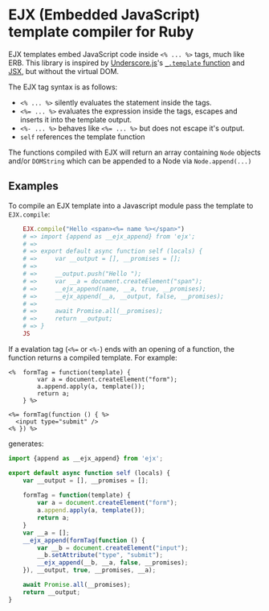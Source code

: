 EJX (Embedded JavaScript) template compiler for Ruby
====================================================

EJX templates embed JavaScript code inside `<% ... %>` tags, much like ERB. This
library is inspired by [Underscore.js](https://underscorejs.org)'s
[`_.template` function](https://underscorejs.org/#template) and
[JSX](https://reactjs.org/docs/jsx-in-depth.html), but without the virtual DOM.

The EJX tag syntax is as follows:

* `<% ... %>` silently evaluates the statement inside the tags.
* `<%= ... %>` evaluates the expression inside the tags, escapes and inserts it
               into the template output.
* `<%- ... %>` behaves like `<%= ... %>` but does not escape it's output.
* `self` references the template function

The functions compiled with EJX will return an array containing `Node` objects
and/or `DOMString` which can be appended to a Node via `Node.append(...)`

Examples
--------

To compile an EJX template into a Javascript module pass the template to `EJX.compile`:

```ruby
    EJX.compile("Hello <span><%= name %></span>")
    # => import {append as __ejx_append} from 'ejx';
    # => 
    # => export default async function self (locals) {
    # =>     var __output = [], __promises = [];
    # => 
    # =>     __output.push("Hello ");
    # =>     var __a = document.createElement("span");
    # =>     __ejx_append(name, __a, true, __promises);
    # =>     __ejx_append(__a, __output, false, __promises);
    # => 
    # =>     await Promise.all(__promises);
    # =>     return __output;
    # => }
    JS
```

If a evalation tag (`<%=` or `<%-`) ends with an opening of a function, the
function returns a compiled template. For example:

```erb
<%  formTag = function(template) {
        var a = document.createElement("form");
        a.append.apply(a, template());
        return a;
    } %>

<%= formTag(function () { %>
  <input type="submit" />
<% }) %>
```

generates:

```js
import {append as __ejx_append} from 'ejx';

export default async function self (locals) {
    var __output = [], __promises = [];
  
    formTag = function(template) {
        var a = document.createElement("form");
        a.append.apply(a, template());
        return a;
    }
    var __a = [];
    __ejx_append(formTag(function () {
        var __b = document.createElement("input");
        __b.setAttribute("type", "submit");
        __ejx_append(__b, __a, false, __promises);
    }), __output, true, __promises, __a);

    await Promise.all(__promises);
    return __output;
}
```